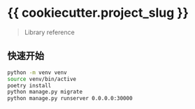 # {{ cookiecutter.project_slug }}

> Library reference

## 快速开始

```bash
python -m venv venv
source venv/bin/active
poetry install
python manage.py migrate
python manage.py runserver 0.0.0.0:30000
```
